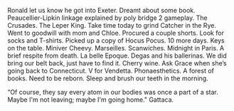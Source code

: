 Ronald let us know he got into Exeter. Dreamt about some book. Peaucellier-Lipkin linkage explained by poly bridge 2 gameplay. The Crusades. The Leper King. Take time today to grind Catcher in the Rye. Went to goodwill with mom and Chloe. Procured a couple shorts. Look for socks and T-shirts. Picked up a copy of Hocus Pocus. 10 more days. Keys on the table. Miniver Cheevy. Marseilles. Scanwiches. Midnight in Paris. A brief respite from death. La belle Epoque. Degas and his ballerinas. We did bring our belt back, just have to find it. Cherry wine. Ask Grace when she’s going back to Connecticut. V for Vendetta. Phonaesthetics. A forest of books. Need to be reborn. Sleep and brush our teeth in the morning.

“Of course, they say every atom in our bodies was once a part of a star. Maybe I'm not leaving; maybe I'm going home." Gattaca.